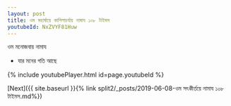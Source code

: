 ```yaml
---
layout: post
title: ওম মহার্ষায়ে কাপিলাচৰ্যায় নামায ১০৮ টাইমস
youtubeId: NxZVYF81Huw
---
```

 
 
 ওম মনোজবায় নামায  
 
 -  যার মনের গতি আছে 
 
  
 
  
 
 
 
 
 
 


{% include youtubePlayer.html id=page.youtubeId %}
 
[Next]({{ site.baseurl }}{% link  split2/_posts/2019-06-08-ওম সৎকীর্তয়ে নামায ১০৮ টাইমস.md%})
 
